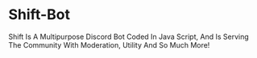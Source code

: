 # Shift-Bot
Shift Is A Multipurpose Discord Bot Coded In Java Script, And Is Serving The Community With Moderation, Utility And So Much More!
